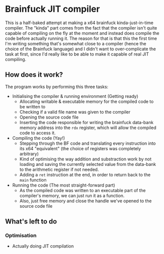# Brainfuck JIT compiler

This is a half-baked attempt at making a x64 brainfuck kinda-just-in-time compiler.
The "kinda" part comes from the fact that the compiler isn't quite capable of compiling on the fly at the moment and instead does compile the code before actually running it. The reason for that is that this the first time I'm writing something that's somewhat close to a compiler (hence the choice of the Brainfuck language) and I didn't want to over-complicate the task at first, since I'd really like to be able to make it capable of real JIT compiling.

## How does it work?

The program works by performing this three tasks:

- Initialising the compiler & running environment (Getting ready)
  - Allocating writable & executable memory for the compiled code to be written to
  - Checking if a valid file name was given to the compiler
  - Opening the source code file
  - Inserting the code responsible for writing the brainfuck data-bank memory address into the `rdx` register, which will allow the compiled code to access it.
- Compiling the code (Yay!)
  - Stepping through the BF code and translating every instruction into its x64 "equivalent" (the choice of registers was completely arbitrary)
  - Kind of optimising the way addition and substraction work by not loading and saving the currently selected value from the data-bank to the arithmetic register if not needed.
  - Adding a `ret` instruction at the end, in order to return back to the `main` function
- Running the code (The most straight-forward part)
  -  As the compiled code was written to an executable part of the compiler's memory, we can just run it as a function.
  - Also, just free memory and close the handle we've opened to the source code file

## What's left to do

### Optimisation

- Actually doing JIT compilation